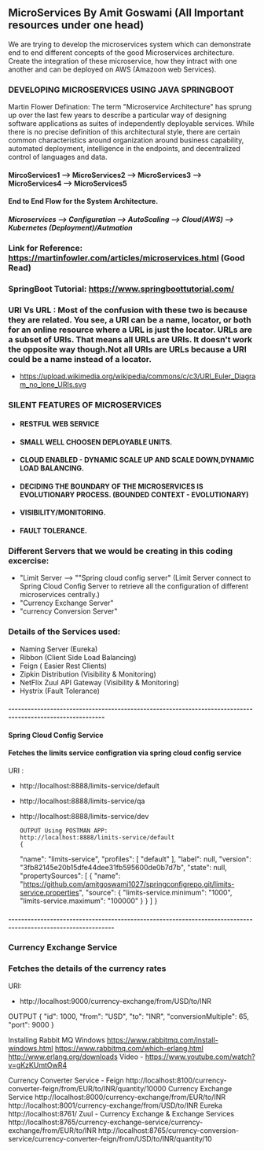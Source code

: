 ## MicroServices By Amit Goswami (All Important resources under one head)
We are trying to develop the microservices system which can demonstrate end to end different concepts of the good Microservices architecture. Create the integration of these microservice, how they intract with one another and can be deployed on AWS (Amazoon web Services).

### DEVELOPING MICROSERVICES USING JAVA SPRINGBOOT 
Martin Flower Defination: The term "Microservice Architecture" has sprung up over the last few years to describe a particular way of designing software applications as suites of independently deployable services. While there is no precise definition of this architectural style, there are certain common characteristics around organization around business capability, automated deployment, intelligence in the endpoints, and decentralized control of languages and data.

#### MircoServices1 --> MicroServices2 --> MicroServices3 --> MicroServices4 --> MicroServices5

#### End to End Flow for the System Architecture.
##### Microservices --> Configuration --> AutoScaling --> Cloud(AWS) --> Kubernetes (Deployment)/Autmation

### Link for Reference: https://martinfowler.com/articles/microservices.html (Good Read)
### SpringBoot Tutorial: https://www.springboottutorial.com/
### URI Vs URL : Most of the confusion with these two is because they are related. You see, a URI can be a name, locator, or both for an online resource where a URL is just the locator. URLs are a subset of URIs. That means all URLs are URIs. It doesn't work the opposite way though.Not all URIs are URLs because a URI could be a name instead of a locator.
* https://upload.wikimedia.org/wikipedia/commons/c/c3/URI_Euler_Diagram_no_lone_URIs.svg

### SILENT FEATURES OF MICROSERVICES
* #### RESTFUL WEB SERVICE
* #### SMALL WELL CHOOSEN DEPLOYABLE UNITS.
* #### CLOUD ENABLED - DYNAMIC SCALE UP AND SCALE DOWN,DYNAMIC LOAD BALANCING.
* #### DECIDING THE BOUNDARY OF THE MICROSERVICES IS EVOLUTIONARY PROCESS. (BOUNDED CONTEXT - EVOLUTIONARY)
* #### VISIBILITY/MONITORING. 
* #### FAULT TOLERANCE. 

### Different Servers that we would be creating in this coding excercise:
* "Limit Server --> ""Spring cloud config server" (Limit Server connect to Spring Cloud Config Server to retrieve all the configuration of different microservices centrally.)
* "Currency Exchange Server"
* "currency Conversion Server"

### Details of the Services used:
*  Naming Server (Eureka) 
*  Ribbon (Client Side Load Balancing)
*  Feign ( Easier Rest Clients)
*  Zipkin Distribution (Visibility & Monitoring)
*  NetFlix Zuul API Gateway (Visibility & Monitoring)
*  Hystrix (Fault Tolerance)

#### ----------------------------------------------------------------------------------------------------------
#### Spring Cloud Config Service 
#### Fetches the limits service configration via spring cloud config service
URI : 
* http://localhost:8888/limits-service/default
* http://localhost:8888/limits-service/qa
* http://localhost:8888/limits-service/dev
      
      OUTPUT Using POSTMAN APP:
      http://localhost:8888/limits-service/default
      {
    "name": "limits-service",
    "profiles": [
        "default"
    ],
    "label": null,
    "version": "3fb82145e20b15dfe44dee31fb595600de0b7d7b",
    "state": null,
    "propertySources": [
        {
            "name": "https://github.com/amitgoswami1027/springconfigrepo.git/limits-service.properties",
            "source": {
                "limits-service.minimum": "1000",
                "limits-service.maximum": "100000"
            }
        }
    ]
}

#### -------------------------------------------------------------------------------------------------------------
### Currency Exchange Service
### Fetches the details of the currency rates
URI:
* http://localhost:9000/currency-exchange/from/USD/to/INR

OUTPUT
{
    "id": 1000,
    "from": "USD",
    "to": "INR",
    "conversionMultiple": 65,
    "port": 9000
}

Installing Rabbit MQ
Windows
https://www.rabbitmq.com/install-windows.html
https://www.rabbitmq.com/which-erlang.html
http://www.erlang.org/downloads
Video - https://www.youtube.com/watch?v=gKzKUmtOwR4


Currency Converter Service - Feign	http://localhost:8100/currency-converter-feign/from/EUR/to/INR/quantity/10000
Currency Exchange Service	http://localhost:8000/currency-exchange/from/EUR/to/INR http://localhost:8001/currency-exchange/from/USD/to/INR
Eureka	http://localhost:8761/
Zuul - Currency Exchange & Exchange Services	http://localhost:8765/currency-exchange-service/currency-exchange/from/EUR/to/INR http://localhost:8765/currency-conversion-service/currency-converter-feign/from/USD/to/INR/quantity/10

















